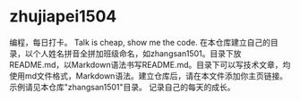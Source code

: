 # zhujiapei1504

编程，每日打卡。
Talk is cheap, show me the code.
在本仓库建立自己的目录，以个人姓名拼音全拼加班级命名，如zhangsan1501。目录下放README.md，以Markdown语法书写README.md。目录下可以写技术文章，均使用md文件格式，Markdown语法。建立仓库后，请在本文件添加你主页链接。
示例请见本仓库"zhangsan1501"目录。
记录自己的每天的成长。
